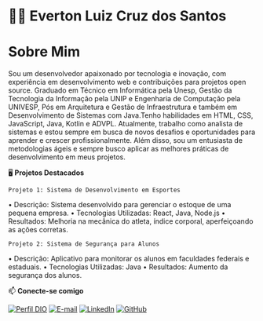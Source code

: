 # 👋🏻 Everton Luiz Cruz dos Santos

  # Sobre Mim

Sou um desenvolvedor apaixonado por tecnologia e inovação, com experiência em desenvolvimento web e contribuições para projetos open source. Graduado em Técnico em Informática pela Unesp, Gestão da Tecnologia da Informação pela UNIP e Engenharia de Computação pela UNIVESP, Pós em Arquitetura e Gestão de Infraestrutura e também em Desenvolvimento de Sistemas com Java.Tenho habilidades em HTML, CSS, JavaScript, Java, Kotlin e ADVPL. Atualmente, trabalho como analista de sistemas e estou sempre em busca de novos desafios e oportunidades para aprender e crescer profissionalmente. Além disso, sou um entusiasta de metodologias ágeis e sempre busco aplicar as melhores práticas de desenvolvimento em meus projetos.

🖥️ **Projetos Destacados**

    Projeto 1: Sistema de Desenvolvimento em Esportes
•	Descrição: Sistema desenvolvido para gerenciar o estoque de uma pequena empresa.
•	Tecnologias Utilizadas: React, Java, Node.js
•	Resultados: Melhoria na mecânica do atleta, índice corporal, aperfeiçoando as ações corretas.

    Projeto 2: Sistema de Segurança para Alunos
•	Descrição: Aplicativo para monitorar os alunos em faculdades federais e estaduais.
•	Tecnologias Utilizadas: Java
•	Resultados: Aumento da segurança dos alunos.

📫 **Conecte-se comigo**

[![Perfil DIO](https://img.shields.io/badge/-Meu%20Perfil%20na%20DIO-30A3DC?style=for-the-badge)](https://www.dio.me/users/evertonluizcruzs)
[![E-mail](https://img.shields.io/badge/-Email-000?style=for-the-badge&logo=microsoft-outlook&logoColor=E94D5F)](mailto:everton.g.12@hotmail.com)
[![LinkedIn](https://img.shields.io/badge/-LinkedIn-000?style=for-the-badge&logo=linkedin&logoColor=30A3DC)](https://www.linkedin.com/in/everton-luiz-108875169/)
[![GitHub](https://img.shields.io/badge/GitHub-000?style=for-the-badge&logo=github&logoColor=30A3DC)](https://github.com/Evertonlsc)

